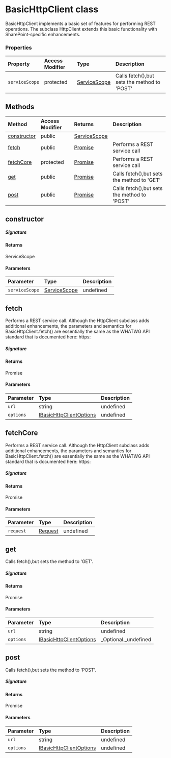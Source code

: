 # BasicHttpClient class





BasicHttpClient implements a basic set of features for performing REST operations. 
The subclass HttpClient extends this basic functionality with SharePoint-specific 
enhancements.



### Properties

| Property	   | Access Modifier | Type	| Description|
|:-------------|:----|:-------|:-----------|
|`serviceScope`     | protected | [ServiceScope](ServiceScope.md) | Calls fetch(),but sets the method to 'POST' |




## Methods

| Method	   | Access Modifier | Returns	| Description|
|:-------------|:----|:-------|:-----------|
|[constructor](#constructor~3egg9)     | public | [ServiceScope](ServiceScope.md) |  |
|[fetch](#fetch~ekuc9)     | public | [Promise<Response>](Promise.md) | Performs a REST service call |
|[fetchCore](#fetchcore~p9z89)     | protected | [Promise<Response>](Promise.md) | Performs a REST service call |
|[get](#get~xkvg9)     | public | [Promise<Response>](Promise.md) | Calls fetch(),but sets the method to 'GET' |
|[post](#post~1dus9)     | public | [Promise<Response>](Promise.md) | Calls fetch(),but sets the method to 'POST' |




## constructor



##### Signature

#### Returns
ServiceScope

#### Parameters


| Parameter	   | Type    | Description |
|:-------------|:---------------|:------------|
| `serviceScope`    | [ServiceScope](ServiceScope.md) | undefined |


## fetch

Performs a REST service call. Although the HttpClient subclass adds 
additional enhancements, the parameters and semantics for BasicHttpClient.fetch() 
are essentially the same as the WHATWG API standard that is documented here: 
https:

##### Signature

#### Returns
Promise<Response>

#### Parameters


| Parameter	   | Type    | Description |
|:-------------|:---------------|:------------|
| `url`    | string | undefined |
| `options`    | [IBasicHttpClientOptions](IBasicHttpClientOptions.md) | undefined |


## fetchCore

Performs a REST service call. Although the HttpClient subclass adds 
additional enhancements, the parameters and semantics for BasicHttpClient.fetch() 
are essentially the same as the WHATWG API standard that is documented here: 
https:

##### Signature

#### Returns
Promise<Response>

#### Parameters


| Parameter	   | Type    | Description |
|:-------------|:---------------|:------------|
| `request`    | [Request](Request.md) | undefined |


## get

Calls fetch(),but sets the method to 'GET'.

##### Signature

#### Returns
Promise<Response>

#### Parameters


| Parameter	   | Type    | Description |
|:-------------|:---------------|:------------|
| `url`    | string | undefined |
| `options`    | [IBasicHttpClientOptions](IBasicHttpClientOptions.md) | _Optional._undefined |


## post

Calls fetch(),but sets the method to 'POST'.

##### Signature

#### Returns
Promise<Response>

#### Parameters


| Parameter	   | Type    | Description |
|:-------------|:---------------|:------------|
| `url`    | string | undefined |
| `options`    | [IBasicHttpClientOptions](IBasicHttpClientOptions.md) | undefined |


